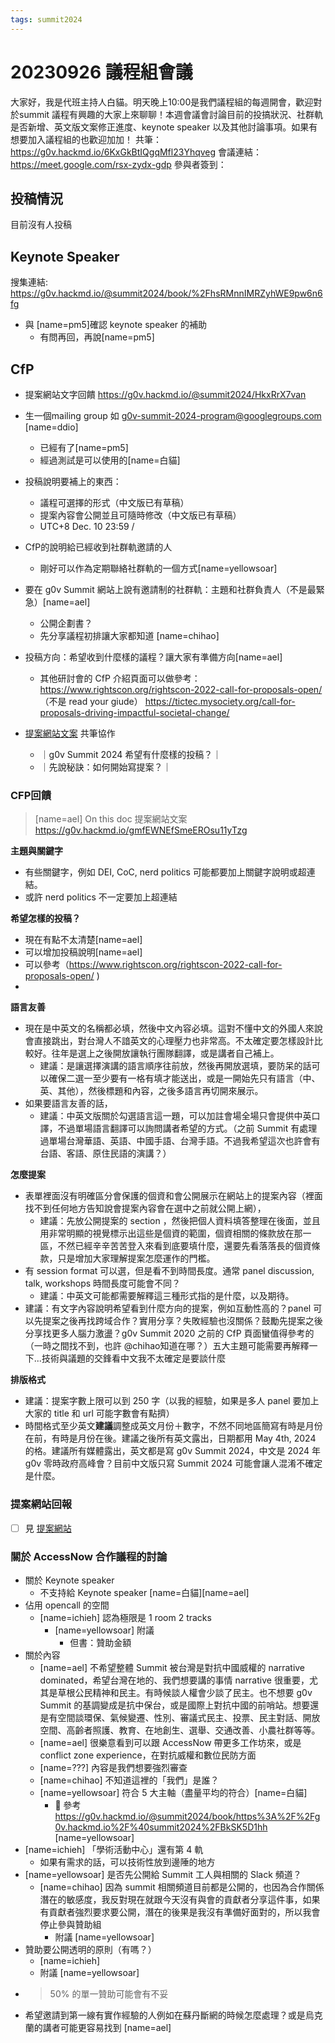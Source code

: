 ```yaml
---
tags: summit2024
---
```


# 20230926 議程組會議

大家好，我是代班主持人白貓。明天晚上10:00是我們議程組的每週開會，歡迎對於summit 議程有興趣的大家上來聊聊！本週會議會討論目前的投搞狀況、社群軌是否新增、英文版文案修正進度、keynote speaker 以及其他討論事項。如果有想要加入議程組的也歡迎加加！
共筆：
https://g0v.hackmd.io/6KxGkBtIQgqMfl23Yhqveg
會議連結：
https://meet.google.com/rsx-zydx-gdp
參與者簽到：

## 投稿情況

目前沒有人投稿

## Keynote Speaker
搜集連結:
https://g0v.hackmd.io/@summit2024/book/%2FhsRMnnIMRZyhWE9pw6n6fg
 - 與 [name=pm5]確認 keynote speaker 的補助
     - 有問再回，再說[name=pm5]

## CfP
  - 提案網站文字回饋 https://g0v.hackmd.io/@summit2024/HkxRrX7van
  - 生一個mailing group 如 g0v-summit-2024-program@googlegroups.com [name=ddio]
    - 已經有了[name=pm5]
    - 經過測試是可以使用的[name=白貓]
  - 投稿說明要補上的東西：
    - 議程可選擇的形式（中文版已有草稿）
    - 提案內容會公開並且可隨時修改（中文版已有草稿）
    - UTC+8 Dec. 10 23:59 /
  - CfP的說明給已經收到社群軌邀請的人
      - 剛好可以作為定期聯絡社群軌的一個方式[name=yellowsoar]
  - 要在 g0v Summit 網站上說有邀請制的社群軌：主題和社群負責人（不是最緊急）[name=ael]
    - 公開企劃書？
    - 先分享議程初排讓大家都知道 [name=chihao]
  - 投稿方向：希望收到什麼樣的議程？讓大家有準備方向[name=ael]
    - 其他研討會的 CfP 介紹頁面可以做參考：
    https://www.rightscon.org/rightscon-2022-call-for-proposals-open/ （不是 read your giude）
    https://tictec.mysociety.org/call-for-proposals-driving-impactful-societal-change/

- [提案網站文案](https://g0v.hackmd.io/gmfEWNEfSmeEROsu11yTzg) 共筆協作 
    - ｜g0v Summit 2024 希望有什麼樣的投稿？｜
    - ｜先說秘訣：如何開始寫提案？｜

### CFP回饋
> [name=ael] 
> On this doc 提案網站文案 https://g0v.hackmd.io/gmfEWNEfSmeEROsu11yTzg

**主題與關鍵字**
- 有些關鍵字，例如 DEI, CoC, nerd politics 可能都要加上關鍵字說明或超連結。
- 或許 nerd politics 不一定要加上超連結

**希望怎樣的投稿？**
- 現在有點不太清楚[name=ael]
- 可以增加投稿說明[name=ael]
- 可以參考（https://www.rightscon.org/rightscon-2022-call-for-proposals-open/ )
- 

**語言友善**
- 現在是中英文的名稱都必填，然後中文內容必填。這對不懂中文的外國人來說會直接跳出，對台灣人不諳英文的心理壓力也非常高。不太確定要怎樣設計比較好。往年是選上之後開放讓執行團隊翻譯，或是講者自己補上。
    - 建議：是讓選擇演講的語言順序往前放，然後再開放選填，要防呆的話可以確保二選一至少要有一格有填才能送出，或是一開始先只有語言（中、英、其他），然後標題和內容，之後多語言再切開來展示。
- 如果要語言友善的話，
    - 建議：中英文版關於勾選語言這一題，可以加註會場全場只會提供中英口譯，不過單場語言翻譯可以詢問講者希望的方式。（之前 Summit 有處理過單場台灣華語、英語、中國手語、台灣手語。不過我希望這次也許會有台語、客語、原住民語的演講？）

**怎麼提案**
- 表單裡面沒有明確區分會保護的個資和會公開展示在網站上的提案內容（裡面找不到任何地方告知說會提案內容會在選中之前就公開上網），
    - 建議：先放公開提案的 section ，然後把個人資料填答整理在後面，並且用非常明顯的視覺標示出這些是個資的範圍，個資相關的條款放在那一區，不然已經辛辛苦苦登入來看到底要填什麼，還要先看落落長的個資條款，只是增加大家理解提案怎麼運作的門檻。
- 有 session format 可以選，但是看不到時間長度。通常 panel discussion, talk, workshops 時間長度可能會不同？
    - 建議：中英文可能都需要解釋這三種形式指的是什麼，以及期待。
- 建議：有文字內容說明希望看到什麼方向的提案，例如互動性高的？panel 可以先提案之後再找跨域合作？實用分享？失敗經驗也沒關係？鼓勵先提案之後分享找更多人腦力激盪？g0v Summit 2020 之前的 CfP 頁面蠻值得參考的（一時之間找不到，也許 @chihao知道在哪？）五大主題可能需要再解釋一下...技術與議題的交鋒看中文我不太確定是要談什麼

**排版格式**
- 建議：提案字數上限可以到 250 字（以我的經驗，如果是多人 panel 要加上大家的 title 和 url 可能字數會有點擠）
- 時間格式至少英文**建議**調整成英文月份＋數字，不然不同地區簡寫有時是月份在前，有時是月份在後。建議之後所有英文露出，日期都用 May 4th, 2024 的格。建議所有媒體露出，英文都是寫 g0v Summit 2024，中文是 2024 年 g0v 零時政府高峰會？目前中文版只寫 Summit 2024 可能會讓人混淆不確定是什麼。

### 提案網站回報

- [ ] 見 [提案網站](/gmfEWNEfSmeEROsu11yTzg)

### 關於 AccessNow 合作議程的討論
- 關於 Keynote speaker
    - 不支持給 Keynote speaker [name=白貓][name=ael]
- 佔用 opencall 的空間
    - [name=ichieh] 認為極限是 1 room 2 tracks
        - [name=yellowsoar] 附議
            - 但書：贊助金額
- 關於內容
    - [name=ael] 不希望整體 Summit 被台灣是對抗中國威權的 narrative dominated，希望台灣在地的、我們想要講的事情 narrative 很重要，尤其是草根公民精神和民主。有時候談人權會少談了民主。也不想要 g0v Summit 的基調變成是抗中保台，或是國際上對抗中國的前哨站。想要還是有空間談環保、氣候變遷、性別、審議式民主、投票、民主對話、開放空間、高齡者照護、教育、在地創生、選舉、交通改善、小農社群等等。
    - [name=ael] 很樂意看到可以跟 AccessNow 帶更多工作坊來，或是 conflict zone experience，在對抗威權和數位民防方面
    - [name=???] 內容是我們想要強烈審查
    - [name=chihao] 不知道這裡的「我們」是誰？
    - [name=yellowsoar] 符合 5 大主軸（盡量平均的符合）[name=白貓]
      - 🔗 參考 https://g0v.hackmd.io/@summit2024/book/https%3A%2F%2Fg0v.hackmd.io%2F%40summit2024%2FBkSK5D1hh [name=yellowsoar]
- [name=ichieh] 「學術活動中心」還有第 4 軌
    - 如果有需求的話，可以技術性放到邊陲的地方
- [name=yellowsoar] 是否先公開給 Summit 工人與相關的 Slack 頻道？
    - [name=chihao] 因為 summit 相關頻道目前都是公開的，也因為合作關係潛在的敏感度，我反對現在就跟今天沒有與會的貢獻者分享這件事，如果有貢獻者強烈要求要公開，潛在的後果是我沒有準備好面對的，所以我會停止參與贊助組
      - 附議 [name=yellowsoar]
- 贊助要公開透明的原則（有嗎？）
    - [name=ichieh]
    - 附議 [name=yellowsoar]
- > 50% 的單一贊助可能會有不妥
- 希望邀請到第一線有實作經驗的人例如在蘇丹斷網的時候怎麼處理？或是烏克蘭的講者可能更容易找到 [name=ael]
